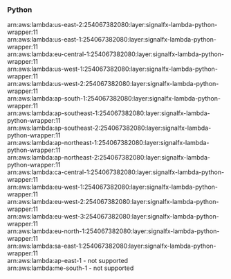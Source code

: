 <h3>Python</h3>

arn:aws:lambda:us-east-2:254067382080:layer:signalfx-lambda-python-wrapper:11<br>
arn:aws:lambda:us-east-1:254067382080:layer:signalfx-lambda-python-wrapper:11<br>
arn:aws:lambda:eu-central-1:254067382080:layer:signalfx-lambda-python-wrapper:11<br>
arn:aws:lambda:us-west-1:254067382080:layer:signalfx-lambda-python-wrapper:11<br>
arn:aws:lambda:us-west-2:254067382080:layer:signalfx-lambda-python-wrapper:11<br>
arn:aws:lambda:ap-south-1:254067382080:layer:signalfx-lambda-python-wrapper:11<br>
arn:aws:lambda:ap-southeast-1:254067382080:layer:signalfx-lambda-python-wrapper:11<br>
arn:aws:lambda:ap-southeast-2:254067382080:layer:signalfx-lambda-python-wrapper:11<br>
arn:aws:lambda:ap-northeast-1:254067382080:layer:signalfx-lambda-python-wrapper:11<br>
arn:aws:lambda:ap-northeast-2:254067382080:layer:signalfx-lambda-python-wrapper:11<br>
arn:aws:lambda:ca-central-1:254067382080:layer:signalfx-lambda-python-wrapper:11<br>
arn:aws:lambda:eu-west-1:254067382080:layer:signalfx-lambda-python-wrapper:11<br>
arn:aws:lambda:eu-west-2:254067382080:layer:signalfx-lambda-python-wrapper:11<br>
arn:aws:lambda:eu-west-3:254067382080:layer:signalfx-lambda-python-wrapper:11<br>
arn:aws:lambda:eu-north-1:254067382080:layer:signalfx-lambda-python-wrapper:11<br>
arn:aws:lambda:sa-east-1:254067382080:layer:signalfx-lambda-python-wrapper:11<br>
arn:aws:lambda:ap-east-1 - not supported<br>
arn:aws:lambda:me-south-1 - not supported<br>

<!-- Note to maintainers: please be careful editing this file. 
